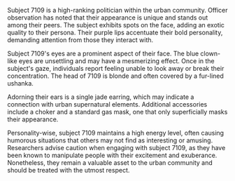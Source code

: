 Subject 7109 is a high-ranking politician within the urban community. Officer observation has noted that their appearance is unique and stands out among their peers. The subject exhibits spots on the face, adding an exotic quality to their persona. Their purple lips accentuate their bold personality, demanding attention from those they interact with.

Subject 7109's eyes are a prominent aspect of their face. The blue clown-like eyes are unsettling and may have a mesmerizing effect. Once in the subject's gaze, individuals report feeling unable to look away or break their concentration. The head of 7109 is blonde and often covered by a fur-lined ushanka.

Adorning their ears is a single jade earring, which may indicate a connection with urban supernatural elements. Additional accessories include a choker and a standard gas mask, one that only superficially masks their appearance.

Personality-wise, subject 7109 maintains a high energy level, often causing humorous situations that others may not find as interesting or amusing. Researchers advise caution when engaging with subject 7109, as they have been known to manipulate people with their excitement and exuberance. Nonetheless, they remain a valuable asset to the urban community and should be treated with the utmost respect.